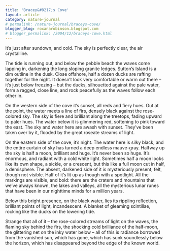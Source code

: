 ```yaml
---
title: 'Bracey&#8217;s Cove'
layout: article
category: nature-journal
# permalink: /nature-journal/braceys-cove/
blogger_blog: roxanarobinson.blogspot.com
# blogger_permalink: /2004/12/braceys-cove.html
---
```

It’s just after sundown, and cold. The sky is perfectly clear, the air crystalline.  

The tide is running out, and below the pebble beach the waves come lapping in, darkening the long sloping granite ledges. Sutton’s Island is a dim outline in the dusk. Close offshore, half a dozen ducks are rafting together for the night. It doesn’t look very comfortable or warm out there – it’s just below freezing – but the ducks, silhouetted against the pale water, form a ragged, close line, and rock peacefully as the waves follow each other in.  

On the western side of the cove it’s sunset, all reds and fiery hues. Out at the point, the water meets a line of firs, densely black against the rose-colored sky. The sky is fiere and brilliant along the treetops, fading upward to paler hues. The water below it is glimmering red, softening to pink toward the east. The sky and water here are awash with sunset. They’ve been taken over by it, flooded by the great roseate streams of light.  

On the eastern side of the cove, it’s night. The water here is silky black, and the entire curtain of sky has turned a deep endless mauve-gray. Halfway up the sky is half a moon, brilliant and huge. It’s never been so huge. It’s enormous, and radiant with a cold white light. Sometimes half a moon looks like its own shape, a sickle, or a crescent, but this like a full moon cut in half, a demisphere. The absent, darkened side of it is mysteriously present, felt, though not visible. Half of it’s lit up as though with a spotlight. All the markings are visible, and bold: there are the craters and mountains that we’ve always known, the lakes and valleys, all the mysterious lunar runes that have been in our nighttime minds for a million years.  

Below this bright presence, on the black water, lies its rippling reflection, brilliant points of light, incandescent. A blanket of gleaming scintillae, rocking like the ducks on the lowering tide.  

Strange that all of it – the rose-colored streams of light on the waves, the flaming sky behind the firs, the shocking cold brilliance of the half-moon, the glittering net on the inky water below – all of this is radiance borrowed from the vanished sun, which has gone, which has sunk soundlessly below the horizon, which has disappeared beyond the edge of the known world.